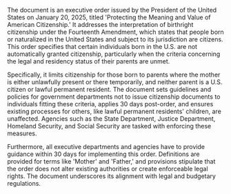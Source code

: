 The document is an executive order issued by the President of the United States on January 20, 2025, titled 'Protecting the Meaning and Value of American Citizenship.' It addresses the interpretation of birthright citizenship under the Fourteenth Amendment, which states that people born or naturalized in the United States and subject to its jurisdiction are citizens. This order specifies that certain individuals born in the U.S. are not automatically granted citizenship, particularly when the criteria concerning the legal and residency status of their parents are unmet. 

Specifically, it limits citizenship for those born to parents where the mother is either unlawfully present or there temporarily, and neither parent is a U.S. citizen or lawful permanent resident. The document sets guidelines and policies for government departments not to issue citizenship documents to individuals fitting these criteria, applies 30 days post-order, and ensures existing processes for others, like lawful permanent residents' children, are unaffected. Agencies such as the State Department, Justice Department, Homeland Security, and Social Security are tasked with enforcing these measures.

Furthermore, all executive departments and agencies have to provide guidance within 30 days for implementing this order. Definitions are provided for terms like 'Mother' and 'Father,' and provisions stipulate that the order does not alter existing authorities or create enforceable legal rights. The document underscores its alignment with legal and budgetary regulations.